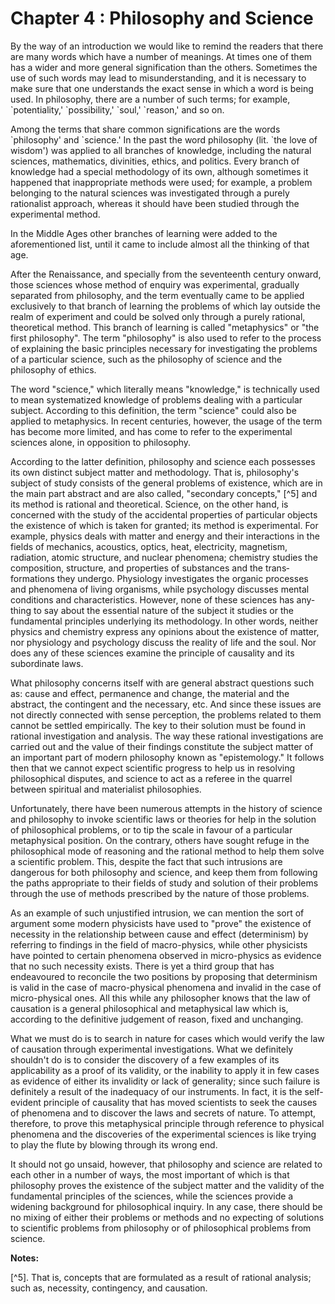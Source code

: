 Chapter 4 : Philosophy and Science
==================================

By the way of an introduction we would like to remind the readers that
there are many words which have a number of meanings. At times one of
them has a wider and more general signification than the others.
Sometimes the use of such words may lead to misunder­standing, and it is
necessary to make sure that one understands the exact sense in which a
word is being used. In philosophy, there are a number of such terms; for
example, \`potentiality,' \`possibility,' \`soul,' \`reason,' and so
on.

Among the terms that share common significations are the words
\`philosophy' and \`science.' In the past the word philosophy (lit.
\`the love of wisdom') was applied to all branches of knowledge,
including the natural sciences, mathematics, divinities, ethics, and
politics. Every branch of knowledge had a special methodology of its
own, although sometimes it happened that inappropriate methods were
used; for example, a problem belonging to the natural sciences was
investigated through a purely rationalist approach, whereas it should
have been studied through the experimental method.

In the Middle Ages other branches of learning were added to the
aforementioned list, until it came to include almost all the thinking of
that age.

After the Renaissance, and specially from the seventeenth century
onward, those sciences whose method of enquiry was experimental,
gradually separated from philosophy, and the term eventually came to be
applied exclusively to that branch of learning the problems of which lay
outside the realm of experiment and could be solved only through a
purely rational, theoretical method. This branch of learning is called
"metaphysics" or "the first philosophy". The term "philosophy" is also
used to refer to the process of explaining the basic principles
necessary for investigating the problems of a particular science, such
as the philosophy of science and the philosophy of ethics.

The word "science," which literally means "knowledge," is technically
used to mean systematized knowledge of problems dealing with a
particular subject. According to this definition, the term "science"
could also be applied to metaphysics. In recent centuries, however, the
usage of the term has become more limited, and has come to refer to the
experimental sciences alone, in opposition to philosophy.

According to the latter definition, philosophy and science each
possesses its own distinct subject matter and methodology. That is,
philosophy's subject of study consists of the general problems of
existence, which are in the main part abstract and are also called,
"secondary concepts," [^5] and its method is rational and theoretical.
Science, on the other hand, is concerned with the study of the
accidental properties of particular objects the existence of which is
taken for granted; its method is experimental. For example, physics
deals with matter and energy and their interactions in the fields of
mechanics, acoustics, optics, heat, electricity, magnetism, radiation,
atomic structure, and nuclear phenomena; chemistry studies the
composition, structure, and properties of substances and the
trans­formations they undergo. Physiology investigates the organic
processes and phenomena of living organisms, while psychology discusses
mental conditions and characteristics. However, none of these sciences
has any­thing to say about the essential nature of the subject it
studies or the fundamental principles underlying its methodology. In
other words, neither physics and chemistry express any opinions about
the existence of matter, nor physiology and psychology discuss the
reality of life and the soul. Nor does any of these sciences examine the
principle of causal­ity and its subordinate laws.

What philosophy concerns itself with are general abstract questions
such as: cause and effect, permanence and change, the material and the
abstract, the contingent and the necessary, etc. And since these issues
are not directly connected with sense perception, the problems related
to them cannot be settled empirically. The key to their solution must be
found in rational investigation and analysis. The way these rational
investigations are carried out and the value of their findings
constitute the subject matter of an important part of modern philosophy
known as "epistemology." It follows then that we cannot expect
scientific progress to help us in resolving philosophical disputes, and
science to act as a referee in the quarrel between spiritual and
materialist philosophies.

Unfortunately, there have been numerous attempts in the history of
science and philosophy to invoke scientific laws or theories for help in
the solution of philosophical problems, or to tip the scale in favour of
a particular metaphysical position. On the contrary, others have sought
refuge in the philosophical mode of reasoning and the rational method to
help them solve a scientific problem. This, despite the fact that such
intrusions are dangerous for both philosophy and science, and keep them
from following the paths appropriate to their fields of study and
solution of their problems through the use of methods prescribed by the
nature of those problems.

As an example of such unjustified intrusion, we can mention the sort of
argument some modern physicists have used to "prove" the existence of
necessity in the relationship between cause and effect (determinism) by
referring to findings in the field of macro-physics, while other
physicists have pointed to certain phenomena observed in micro-physics
as evidence that no such necessity exists. There is yet a third group
that has endeavoured to reconcile the two positions by proposing that
determinism is valid in the case of macro-physical phenomena and invalid
in the case of micro-physical ones. All this while any philosopher knows
that the law of causation is a general philo­sophical and metaphysical
law which is, according to the definitive judgement of reason, fixed and
unchanging.

What we must do is to search in nature for cases which would verify the
law of causation through experimental investigations. What we definitely
shouldn't do is to consider the discovery of a few examples of its
applicability as a proof of its validity, or the inability to apply it
in few cases as evidence of either its invalidity or lack of generality;
since such failure is definitely a result of the inadequacy of our
instruments. In fact, it is the self-evident principle of causality that
has moved scientists to seek the causes of phenomena and to discover the
laws and secrets of nature. To attempt, therefore, to prove this
metaphysical principle through reference to physical phenomena and the
discoveries of the experimental sciences is like trying to play the
flute by blowing through its wrong end.

It should not go unsaid, however, that philosophy and science are
related to each other in a number of ways, the most important of which
is that philosophy proves the existence of the subject matter and the
validity of the fundamental principles of the sciences, while the
sciences provide a widening background for philosophical inquiry. In any
case, there should be no mixing of either their problems or methods and
no expecting of solutions to scientific problems from philosophy or of
philosophical problems from science.

**Notes:**

[^5]. That is, concepts that are formulated as a result of rational
analysis; such as, necessity, contingency, and causation.

